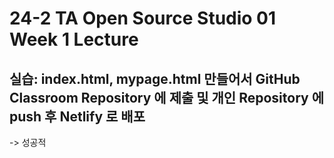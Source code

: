 # 24-2 TA Open Source Studio 01 Week 1 Lecture
## 실습: index.html, mypage.html 만들어서 GitHub Classroom Repository 에 제출 및 개인 Repository 에 push 후 Netlify 로 배포

-> 성공적
